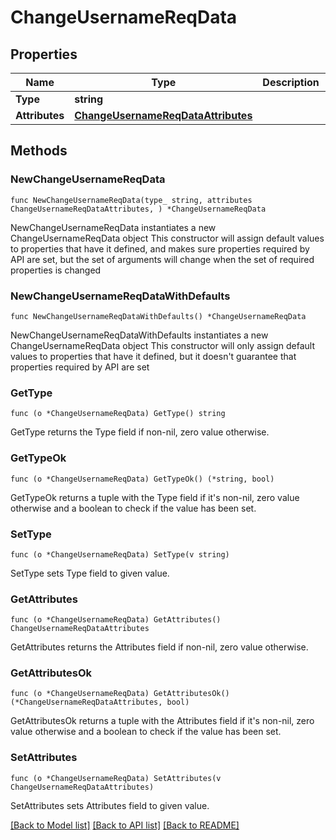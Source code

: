 # ChangeUsernameReqData

## Properties

Name | Type | Description | Notes
------------ | ------------- | ------------- | -------------
**Type** | **string** |  | 
**Attributes** | [**ChangeUsernameReqDataAttributes**](ChangeUsernameReqDataAttributes.md) |  | 

## Methods

### NewChangeUsernameReqData

`func NewChangeUsernameReqData(type_ string, attributes ChangeUsernameReqDataAttributes, ) *ChangeUsernameReqData`

NewChangeUsernameReqData instantiates a new ChangeUsernameReqData object
This constructor will assign default values to properties that have it defined,
and makes sure properties required by API are set, but the set of arguments
will change when the set of required properties is changed

### NewChangeUsernameReqDataWithDefaults

`func NewChangeUsernameReqDataWithDefaults() *ChangeUsernameReqData`

NewChangeUsernameReqDataWithDefaults instantiates a new ChangeUsernameReqData object
This constructor will only assign default values to properties that have it defined,
but it doesn't guarantee that properties required by API are set

### GetType

`func (o *ChangeUsernameReqData) GetType() string`

GetType returns the Type field if non-nil, zero value otherwise.

### GetTypeOk

`func (o *ChangeUsernameReqData) GetTypeOk() (*string, bool)`

GetTypeOk returns a tuple with the Type field if it's non-nil, zero value otherwise
and a boolean to check if the value has been set.

### SetType

`func (o *ChangeUsernameReqData) SetType(v string)`

SetType sets Type field to given value.


### GetAttributes

`func (o *ChangeUsernameReqData) GetAttributes() ChangeUsernameReqDataAttributes`

GetAttributes returns the Attributes field if non-nil, zero value otherwise.

### GetAttributesOk

`func (o *ChangeUsernameReqData) GetAttributesOk() (*ChangeUsernameReqDataAttributes, bool)`

GetAttributesOk returns a tuple with the Attributes field if it's non-nil, zero value otherwise
and a boolean to check if the value has been set.

### SetAttributes

`func (o *ChangeUsernameReqData) SetAttributes(v ChangeUsernameReqDataAttributes)`

SetAttributes sets Attributes field to given value.



[[Back to Model list]](../README.md#documentation-for-models) [[Back to API list]](../README.md#documentation-for-api-endpoints) [[Back to README]](../README.md)


